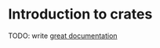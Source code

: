 # Introduction to crates

TODO: write [great documentation](http://jacobian.org/writing/what-to-write/)
